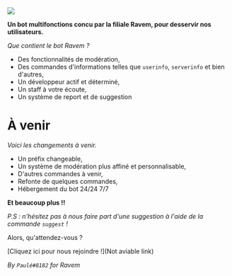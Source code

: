 <img src="https://cdn.discordapp.com/avatars/450746033727864832/6d517825fae966612361641ef343ffe4.png?size=2048">


**Un bot multifonctions concu par la filiale Ravem, pour desservir nos utilisateurs.**

*Que contient le bot Ravem ?*

- Des fonctionnalités de modération,
- Des commandes d'informations telles que `userinfo`, `serverinfo` et bien d'autres,
- Un développeur actif et déterminé, 
- Un staff à votre écoute,
- Un système de report et de suggestion

# À venir

*Voici les changements à venir.*

- Un préfix changeable,
- Un système de modération plus affiné et personnalisable,
- D'autres commandes à venir,
- Refonte de quelques commandes,
- Hébergement du bot 24/24 7/7

**Et beaucoup plus !!**

*P.S : n'hésitez pas à nous faire part d'une suggestion à l'aide de la commande `suggest` !*



Alors, qu'attendez-vous ?

[Cliquez ici pour nous rejoindre !](Not aviable link)

*By `Paulé#8182` for Ravem*